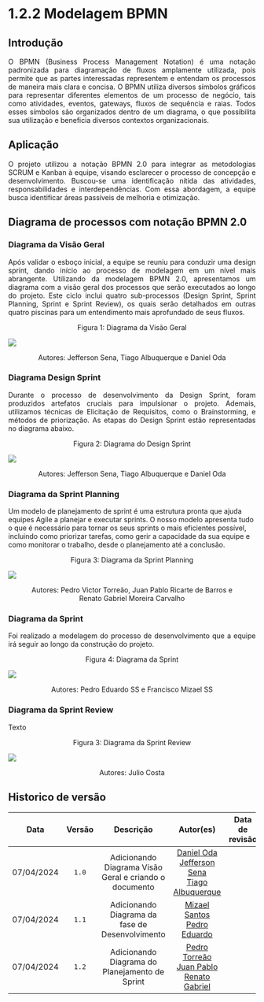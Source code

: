 # 1.2.2 Modelagem BPMN

## Introdução

<div align="justify">
  <p> O BPMN (Business Process Management Notation) é uma notação padronizada para diagramação de fluxos amplamente utilizada, pois permite que as partes interessadas representem e entendam os processos de maneira mais clara e concisa. O BPMN utiliza diversos símbolos gráficos para representar diferentes elementos de um processo de negócio, tais como atividades, eventos, gateways, fluxos de sequência e raias. Todos esses símbolos são organizados dentro de um diagrama, o que possibilita sua utilização e beneficia diversos contextos organizacionais. </p>
</div>

## Aplicação

<div align="justify">
  <p> O projeto utilizou a notação BPMN 2.0 para integrar as metodologias SCRUM e Kanban à equipe, visando esclarecer o processo de concepção e desenvolvimento. Buscou-se uma identificação nítida das atividades, responsabilidades e interdependências. Com essa abordagem, a equipe busca identificar áreas passíveis de melhoria e otimização. </p>
</div>

## Diagrama de processos com notação BPMN 2.0

### Diagrama da Visão Geral

<div align="justify">
  <p> Após validar o esboço inicial, a equipe se reuniu para conduzir uma design sprint, dando início ao processo de modelagem em um nível mais abrangente. Utilizando da modelagem BPMN 2.0, apresentamos um diagrama com a visão geral dos processos que serão executados ao longo do projeto. Este ciclo inclui quatro sub-processos (Design Sprint, Sprint Planning, Sprint e Sprint Review), os quais serão detalhados em outras quatro piscinas para um entendimento mais aprofundado de seus fluxos. </p>
</div>

<center>
  <figure>
    <figcaption>Figura 1: Diagrama da Visão Geral</figcaption>
  </figure>
</center>
<img src="./img/bpmn/diagrama_visao.jpeg" >
<center>
  <figure>
    <figcaption>Autores: Jefferson Sena, Tiago Albuquerque e Daniel Oda</figcaption>
  </figure>
</center>

### Diagrama Design Sprint

<div align="justify">
  <p> Durante o processo de desenvolvimento da Design Sprint, foram produzidos artefatos cruciais para impulsionar o projeto. Ademais, utilizamos técnicas de Elicitação de Requisitos, como o Brainstorming, e métodos de priorização. As etapas do Design Sprint estão representadas no diagrama abaixo. </p>
</div>

<center>
  <figure>
    <figcaption>Figura 2: Diagrama do Design Sprint</figcaption>
  </figure>
</center>
<img src="./img/bpmn/diagram_design_sprint.svg" >
<center>
  <figure>
    <figcaption>Autores: Jefferson Sena, Tiago Albuquerque e Daniel Oda</figcaption>
  </figure>
</center>

### Diagrama da Sprint Planning

<p> Um modelo de planejamento de sprint é uma estrutura pronta que ajuda equipes Agile a planejar e executar sprints. O nosso modelo apresenta tudo o que é necessário para tornar os seus sprints o mais eficientes possível, incluindo como priorizar tarefas, como gerir a capacidade da sua equipe e como monitorar o trabalho, desde o planejamento até a conclusão. </p>

<center>
  <figure>
    <figcaption>Figura 3: Diagrama da Sprint Planning</figcaption>
  </figure>
</center>
<img src="./img/bpmn/diagrama_sprint_planning.jpeg" >
<center>
  <figure>
    <figcaption>Autores: Pedro Victor Torreão, Juan Pablo Ricarte de Barros e Renato Gabriel Moreira Carvalho </figcaption>
  </figure>
</center>

### Diagrama da Sprint

<div align="justify">
  <p> Foi realizado a modelagem do processo de desenvolvimento que a equipe irá seguir ao longo da construção do projeto.</p>
</div>

<center>
  <figure>
    <figcaption>Figura 4: Diagrama da Sprint</figcaption>
  </figure>
</center>
<img src="./img/bpmn/diagram_review.svg" >
<center>
  <figure>
    <figcaption>Autores: Pedro Eduardo SS e Francisco Mizael SS</figcaption>
  </figure>
</center>

### Diagrama da Sprint Review

<p> Texto </p>

<center>
  <figure>
    <figcaption>Figura 3: Diagrama da Sprint Review</figcaption>
  </figure>
</center>
<img src="./img/bpmn/bpmn-sprint-review.png" >
<center>
  <figure>
    <figcaption>Autores: Julio Costa</figcaption>
  </figure>
</center>

## Historico de versão

|    Data    | Versão |                       Descrição                        |                                                                         Autor(es)                                                                         | Data de revisão | Revisor(es) |
| :--------: | :----: | :----------------------------------------------------: | :-------------------------------------------------------------------------------------------------------------------------------------------------------: | :-------------: | :---------: |
| 07/04/2024 | `1.0`  | Adicionando Diagrama Visão Geral e criando o documento | [Daniel Oda](https://github.com/danieloda) <br> [Jefferson Sena](https://github.com/JeffesonSenaa) <br> [Tiago Albuquerque](https://github.com/Tiago1604) |                 |             |
| 07/04/2024 | `1.1`  |    Adicionando Diagrama da fase de Desenvolvimento     |                            [Mizael Santos](https://github.com/frmiza) <br> [Pedro Eduardo](https://github.com/PedroEduardoSS)                             |                 |             |
| 07/04/2024 | `1.2`  |     Adicionando Diagrama do Planejamento de Sprint     | [Pedro Torreão](https://github.com/PedroTorreao21) <br> [Juan Pablo](https://github.com/Juan-Ricarte) <br> [Renato Gabriel](https://github.com/Osidious)  |                 |             |
